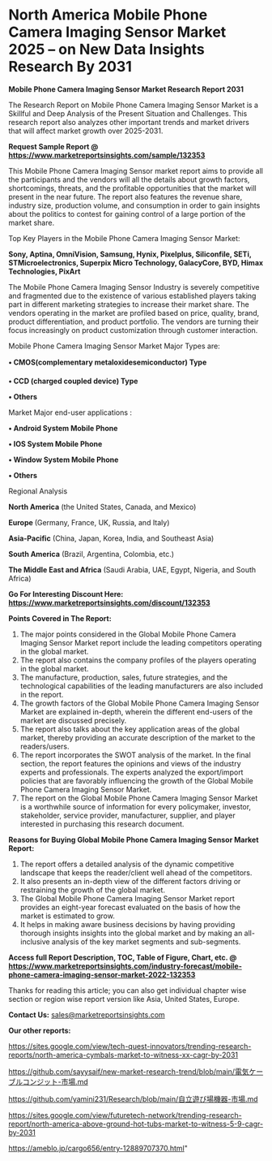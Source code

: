 # North America Mobile Phone Camera Imaging Sensor Market 2025 – on New Data Insights Research By 2031

<strong>Mobile Phone Camera Imaging Sensor Market Research Report 2031</strong>

The Research Report on Mobile Phone Camera Imaging Sensor Market is a Skillful and Deep Analysis of the Present Situation and Challenges. This research report also analyzes other important trends and market drivers that will affect market growth over 2025-2031.

<strong>Request Sample Report @ <a href=https://www.marketreportsinsights.com/sample/132353>https://www.marketreportsinsights.com/sample/132353</a></strong>

This Mobile Phone Camera Imaging Sensor market report aims to provide all the participants and the vendors will all the details about growth factors, shortcomings, threats, and the profitable opportunities that the market will present in the near future. The report also features the revenue share, industry size, production volume, and consumption in order to gain insights about the politics to contest for gaining control of a large portion of the market share.

Top Key Players in the Mobile Phone Camera Imaging Sensor Market:

<strong>Sony, Aptina, OmniVision, Samsung, Hynix, Pixelplus, Siliconfile, SETi, STMicroelectronics, Superpix Micro Technology, GalacyCore, BYD, Himax Technologies, PixArt</strong>

The Mobile Phone Camera Imaging Sensor Industry is severely competitive and fragmented due to the existence of various established players taking part in different marketing strategies to increase their market share. The vendors operating in the market are profiled based on price, quality, brand, product differentiation, and product portfolio. The vendors are turning their focus increasingly on product customization through customer interaction.

Mobile Phone Camera Imaging Sensor Market Major Types are:

<strong>• CMOS(complementary metaloxidesemiconductor) Type

• CCD (charged coupled device) Type

• Others</strong>

Market Major end-user applications :

<strong>• Android System Mobile Phone

• IOS System Mobile Phone

• Window System Mobile Phone

• Others</strong>

Regional Analysis

</u><strong><b>North America</b></strong> (the United States, Canada, and Mexico)

<strong><b>Europe </b></strong>(Germany, France, UK, Russia, and Italy)

<strong><b>Asia-Pacific</b></strong> (China, Japan, Korea, India, and Southeast Asia)

<strong><b>South America</b></strong> (Brazil, Argentina, Colombia, etc.)

<strong><b>The Middle East and Africa</b></strong> (Saudi Arabia, UAE, Egypt, Nigeria, and South Africa)

<strong>Go For Interesting Discount Here: <a href=https://www.marketreportsinsights.com/discount/132353>https://www.marketreportsinsights.com/discount/132353</a></strong>

<strong>Points Covered in The Report:</strong>
<ol>
  <li>The major points considered in the Global Mobile Phone Camera Imaging Sensor Market report include the leading competitors operating in the global market.</li>
  <li>The report also contains the company profiles of the players operating in the global market.</li>
  <li>The manufacture, production, sales, future strategies, and the technological capabilities of the leading manufacturers are also included in the report.</li>
  <li>The growth factors of the Global Mobile Phone Camera Imaging Sensor Market are explained in-depth, wherein the different end-users of the market are discussed precisely.</li>
  <li>The report also talks about the key application areas of the global market, thereby providing an accurate description of the market to the readers/users.</li>
  <li>The report incorporates the SWOT analysis of the market. In the final section, the report features the opinions and views of the industry experts and professionals. The experts analyzed the export/import policies that are favorably influencing the growth of the Global Mobile Phone Camera Imaging Sensor Market.</li>
  <li>The report on the Global Mobile Phone Camera Imaging Sensor Market is a worthwhile source of information for every policymaker, investor, stakeholder, service provider, manufacturer, supplier, and player interested in purchasing this research document.</li>
</ol>
<strong>Reasons for Buying Global Mobile Phone Camera Imaging Sensor Market Report:</strong>

<ol>
  <li>The report offers a detailed analysis of the dynamic competitive landscape that keeps the reader/client well ahead of the competitors.</li>
  <li>It also presents an in-depth view of the different factors driving or restraining the growth of the global market.</li>
  <li>The Global Mobile Phone Camera Imaging Sensor Market report provides an eight-year forecast evaluated on the basis of how the market is estimated to grow.</li>
  <li>It helps in making aware business decisions by having providing thorough insights insights into the global market and by making an all-inclusive analysis of the key market segments and sub-segments.</li>
</ol>
<strong>Access full Report Description, TOC, Table of Figure, Chart, etc. @ <a href=https://www.marketreportsinsights.com/industry-forecast/mobile-phone-camera-imaging-sensor-market-2022-132353>https://www.marketreportsinsights.com/industry-forecast/mobile-phone-camera-imaging-sensor-market-2022-132353</a></strong>


Thanks for reading this article; you can also get individual chapter wise section or region wise report version like Asia, United States, Europe.

<strong>Contact Us:</strong>
sales@marketreportsinsights.com

<strong>Our other reports:</strong>

<a href=https://sites.google.com/view/tech-quest-innovators/trending-research-reports/north-america-cymbals-market-to-witness-xx-cagr-by-2031>https://sites.google.com/view/tech-quest-innovators/trending-research-reports/north-america-cymbals-market-to-witness-xx-cagr-by-2031</a>

<a href=https://github.com/sayysaif/new-market-research-trend/blob/main/電気ケーブルコンジット-市場.md>https://github.com/sayysaif/new-market-research-trend/blob/main/電気ケーブルコンジット-市場.md</a>

<a href=https://github.com/yamini231/Research/blob/main/自立遊び場機器-市場.md>https://github.com/yamini231/Research/blob/main/自立遊び場機器-市場.md</a>

<a href=https://sites.google.com/view/futuretech-network/trending-research-report/north-america-above-ground-hot-tubs-market-to-witness-5-9-cagr-by-2031>https://sites.google.com/view/futuretech-network/trending-research-report/north-america-above-ground-hot-tubs-market-to-witness-5-9-cagr-by-2031</a>

<a href=https://ameblo.jp/cargo656/entry-12889707370.html>https://ameblo.jp/cargo656/entry-12889707370.html</a>"
